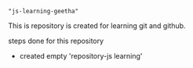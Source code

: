 `"js-learning-geetha"` 


This is repository is created for learning git and github.

steps done for this repository

+ created empty 'repository-js learning'